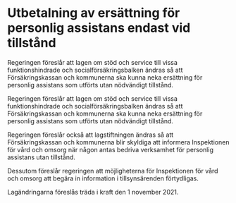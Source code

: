 # Utbetalning av ersättning för personlig assistans endast vid tillstånd

Regeringen föreslår att lagen om stöd och service till vissa funktionshindrade och socialförsäkringsbalken ändras så att Försäkringskassan och kommunerna ska kunna neka ersättning för personlig assistans som utförts utan nödvändigt tillstånd.

Regeringen föreslår att lagen om stöd och service till vissa funktionshindrade och socialförsäkringsbalken ändras så att Försäkringskassan och kommunerna ska kunna neka ersättning för personlig assistans som utförts utan nödvändigt tillstånd.

Regeringen föreslår också att lagstiftningen ändras så att Försäkringskassan och kommunerna blir skyldiga att informera Inspektionen för vård och omsorg när någon antas bedriva verksamhet för personlig assistans utan tillstånd.

Dessutom föreslår regeringen att möjligheterna för Inspektionen för vård och omsorg att begära in information i tillsynsärenden förtydligas.

Lagändringarna föreslås träda i kraft den 1 november 2021.
